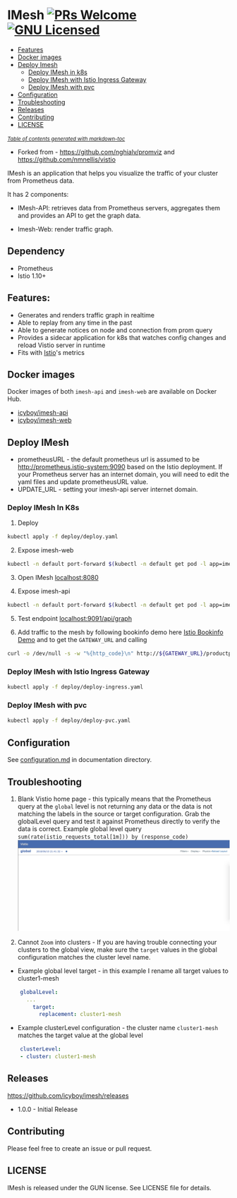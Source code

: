 # IMesh [![PRs Welcome](https://img.shields.io/badge/PRs-welcome-brightgreen.svg?style=flat)](http://makeapullrequest.com) [![GNU Licensed](https://img.shields.io/badge/license-GNU-blue.svg)](https://github.com/icyxp/imesh/blob/main/LICENSE)

  * [Features](#features)
  * [Docker images](#docker-images)
  * [Deploy Imesh](#deploy-imesh)
    + [Deploy IMesh in k8s](#deploy-imesh-in-k8s)
    + [Deploy IMesh with Istio Ingress Gateway](#deploy-iemsh-with-ingress)
    + [Deploy IMesh with pvc](#deploy-imesh-with-pvc)
  * [Configuration](#configuration)
  * [Troubleshooting](#troubleshooting)
  * [Releases](#releases)
  * [Contributing](#contributing)
  * [LICENSE](#license)

<small><i><a href='http://ecotrust-canada.github.io/markdown-toc/'>Table of contents generated with markdown-toc</a></i></small>

* Forked from - https://github.com/nghialv/promviz and https://github.com/nmnellis/vistio

IMesh is an application that helps you visualize the traffic of your cluster from Prometheus data.

It has 2 components:

- IMesh-API: retrieves data from Prometheus servers, aggregates them and provides an API to get the graph data.

- Imesh-Web: render traffic graph.

## Dependency
* Prometheus 
* Istio 1.10+

## Features:
- Generates and renders traffic graph in realtime
- Able to replay from any time in the past
- Able to generate notices on node and connection from prom query
- Provides a sidecar application for k8s that watches config changes and reload Vistio server in runtime
- Fits with [Istio](https://istio.io)'s metrics 

## Docker images

Docker images of both `imesh-api` and `imesh-web` are available on Docker Hub.

- [icyboy/imesh-api](https://quay.io/icyboy/imesh-api)
- [icyboy/imesh-web](https://quay.io/icyboy/imesh-web)

## Deploy IMesh
* prometheusURL - the default prometheus url is assumed to be <http://prometheus.istio-system:9090> based on the Istio deployment. If your Prometheus server has an internet domain, you will need to edit the yaml files and update prometheusURL value.
* UPDATE_URL - setting your imesh-api server internet domain.
### Deploy IMesh In K8s
1. Deploy
```sh
kubectl apply -f deploy/deploy.yaml
```

2. Expose imesh-web
```sh
kubectl -n default port-forward $(kubectl -n default get pod -l app=imesh-web -o jsonpath='{.items[0].metadata.name}') 8080:8080 &
```

3. Open IMesh <localhost:8080>

4. Expose imesh-api
```sh
kubectl -n default port-forward $(kubectl -n default get pod -l app=imesh-api -o jsonpath='{.items[0].metadata.name}') 9091:9091 &
```

5. Test endpoint <localhost:9091/api/graph>

6. Add traffic to the mesh by following bookinfo demo here [Istio Bookinfo Demo](https://istio.io/docs/guides/bookinfo/) and to get the `GATEWAY_URL` and calling
```sh
curl -o /dev/null -s -w "%{http_code}\n" http://${GATEWAY_URL}/productpage
```

### Deploy IMesh with Istio Ingress Gateway

```sh
kubectl apply -f deploy/deploy-ingress.yaml
```

### Deploy IMesh with pvc

```sh
kubectl apply -f deploy/deploy-pvc.yaml
```

## Configuration

See [configuration.md](https://github.com/nmnellis/vistio/blob/master/documentation/configuration.md) in documentation directory.

## Troubleshooting

1. Blank Vistio home page - this typically means that the Prometheus query at the `global` level is not returning any data or the data is not matching the labels in the source or target configuration. Grab the globalLevel query and test it against Prometheus directly to verify the data is correct. Example global level query `sum(rate(istio_requests_total[1m])) by (response_code)`
![](https://github.com/nmnellis/vistio/blob/master/documentation/blank-screen.png)


2. Cannot `Zoom` into clusters - If you are having trouble connecting your clusters to the global view, make sure the `target` values in the global configuration matches the cluster level name.

* Example global level target - in this example I rename all target values to cluster1-mesh
```yaml
    globalLevel:
      ...
        target:
          replacement: cluster1-mesh
```

* Example clusterLevel configuration - the cluster name `cluster1-mesh` matches the target value at the global level
```yaml
    clusterLevel:
    - cluster: cluster1-mesh
```

## Releases

https://github.com/icyboy/imesh/releases

* 1.0.0 - Initial Release

## Contributing

Please feel free to create an issue or pull request.

## LICENSE

IMesh is released under the GUN license. See LICENSE file for details.